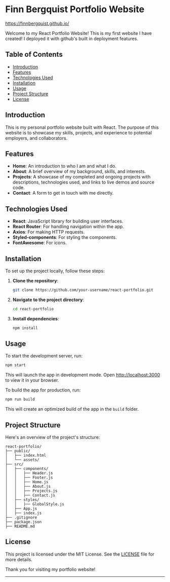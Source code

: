 # Finn Bergquist Portfolio Website

https://finnbergquist.github.io/


Welcome to my React Portfolio Website! This is my first website I have created! I deployed it with github's built in deployment features.

## Table of Contents

- [Introduction](#introduction)
- [Features](#features)
- [Technologies Used](#technologies-used)
- [Installation](#installation)
- [Usage](#usage)
- [Project Structure](#project-structure)
- [License](#license)

## Introduction

This is my personal portfolio website built with React. The purpose of this website is to showcase my skills, projects, and experience to potential employers, and collaborators. 

## Features

- **Home**: An introduction to who I am and what I do.
- **About**: A brief overview of my background, skills, and interests.
- **Projects**: A showcase of my completed and ongoing projects with descriptions, technologies used, and links to live demos and source code.
- **Contact**: A form to get in touch with me directly.

## Technologies Used

- **React**: JavaScript library for building user interfaces.
- **React Router**: For handling navigation within the app.
- **Axios**: For making HTTP requests.
- **Styled-components**: For styling the components.
- **FontAwesome**: For icons.

## Installation

To set up the project locally, follow these steps:

1. **Clone the repository**:
   ```sh
   git clone https://github.com/your-username/react-portfolio.git
   ```

2. **Navigate to the project directory**:
   ```sh
   cd react-portfolio
   ```

3. **Install dependencies**:
   ```sh
   npm install
   ```

## Usage

To start the development server, run:
```sh
npm start
```
This will launch the app in development mode. Open [http://localhost:3000](http://localhost:3000) to view it in your browser.

To build the app for production, run:
```sh
npm run build
```
This will create an optimized build of the app in the `build` folder.

## Project Structure

Here's an overview of the project's structure:

```
react-portfolio/
├── public/
│   ├── index.html
│   └── assets/
├── src/
│   ├── components/
│   │   ├── Header.js
│   │   ├── Footer.js
│   │   ├── Home.js
│   │   ├── About.js
│   │   ├── Projects.js
│   │   ├── Contact.js
│   ├── styles/
│   │   ├── GlobalStyle.js
│   ├── App.js
│   ├── index.js
├── .gitignore
├── package.json
├── README.md
```



## License

This project is licensed under the MIT License. See the [LICENSE](LICENSE) file for more details.




Thank you for visiting my portfolio website!

---

